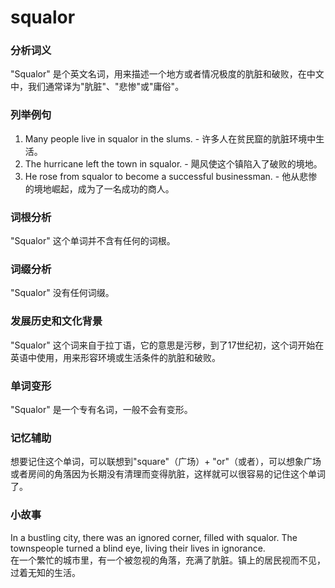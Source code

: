 # squalor

### 分析词义

  

"Squalor" 是个英文名词，用来描述一个地方或者情况极度的肮脏和破败，在中文中，我们通常译为"肮脏"、"悲惨"或"庸俗"。

  

### 列举例句

  

1.  Many people live in squalor in the slums. - 许多人在贫民窟的肮脏环境中生活。
2.  The hurricane left the town in squalor. - 飓风使这个镇陷入了破败的境地。
3.  He rose from squalor to become a successful businessman. - 他从悲惨的境地崛起，成为了一名成功的商人。

  

### 词根分析

  

"Squalor" 这个单词并不含有任何的词根。

  

### 词缀分析

  

"Squalor" 没有任何词缀。

  

### 发展历史和文化背景

  

"Squalor" 这个词来自于拉丁语，它的意思是污秽，到了17世纪初，这个词开始在英语中使用，用来形容环境或生活条件的肮脏和破败。

  

### 单词变形

  

"Squalor" 是一个专有名词，一般不会有变形。

  

### 记忆辅助

  

想要记住这个单词，可以联想到"square"（广场）+ "or"（或者），可以想象广场或者房间的角落因为长期没有清理而变得肮脏，这样就可以很容易的记住这个单词了。

  

### 小故事

  

In a bustling city, there was an ignored corner, filled with squalor. The townspeople turned a blind eye, living their lives in ignorance.  
在一个繁忙的城市里，有一个被忽视的角落，充满了肮脏。镇上的居民视而不见，过着无知的生活。
